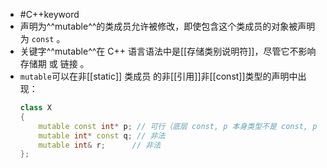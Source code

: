 - #C++keyword
- 声明为^^mutable^^的类成员允许被修改，即使包含这个类成员的对象被声明为 ``const`` 。
- 关键字^^mutable^^在 C++ 语言语法中是[[存储类别说明符]]，尽管它不影响 存储期 或 链接 。
- `mutable`可以在非[[static]] 类成员 的非[[引用]]非[[const]]类型的声明中出现：
  ```C++
  class X
  {
      mutable const int* p; // 可行（底层 const, p 本身类型不是 const, p 所指的对象类型为 const）
      mutable int* const q; // 非法
      mutable int& r;      // 非法
  };
  ```